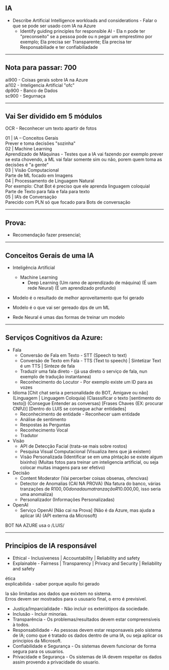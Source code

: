 ##  IA

- Describe Artificial Intelligence workloads and considerations - Falar o que se pode ser usado com IA na Azure
	- Identify guiding principles for responsible AI - Ela n pode ter "preconseito" se a pessoa pode ou n pegar um emprestimo por exemplo; Ela precisa ser Transparente; Ela precisa ter Responsabiliade e ter confiabiliadade

---

## Nota para passar: 700    

ai900 - Coisas gerais sobre IA na Azure    
ai102 - Inteligencia Artificial "ofc"    
dp900 - Banco de Dados    
sc900 - Segurnaça    

---
##  Vai Ser dividido em 5 módulos

OCR - Reconhecer um texto apartir de fotos    

01 | IA – Conceitos Gerais    
	Prever e toma decisões "sozinha"    
02 | Machine Learning    
	Aprendizado de Máquinas - Testes que a IA vai fazendo por exemplo prever se esta chovendo, a ML vai falar somente sim ou não, porem quem toma as decisões é "a gente"    
03 | Visão Computacional    
	Parte de ML focado em Imagens    
04 | Processamento de Linguagem Natural    
	Por exemplo: Chat Bot é preciso que ele aprenda linguagem coloquial    
	Parte de Texto para fala e fala para texto    
05 | IA’s de Conversação    
	Parecido com PLN só que focado para Bots de conversação

---

## Prova: 
- Recomendação fazer presencial;

---

## Conceitos Gerais de uma IA

- Inteligência Artificial
	- Machine Learning
		- Deep Learning (Um ramo de aprendizado de máquina) (É uam rede Neural) (É um aprendizado profundo)

- Modelo é o resultado de melhor aproveitamento que foi gerado
- Modelo é o que vai ser gereado dps de um ML 
- Rede Neural é umas das formas de treinar um modelo

---

## Serviços Cognitivos da Azure:

 - Fala
	- Conversão de Fala em Texto -  STT (Speech to text)
	- Conversão de Texto em Fala - TTS (Text to speech) | Sintetizar Text é um TTS | Sinteze de fala
	- Traduzir uma fala direto - (já usa direto o serviço de fala, nun exemplo de tradução instantanea)
	- Reconhecimento do Locutor - Por exemplo existe um ID para as vozes
 - Idioma [Chit chat seria a personalidade do BOT, Amigave ou não] (Linguagem | Linguagem Coloquia) (Classsificar o texto [sentimento do texto]) (Consegue Entender as conversas) [Frases Chaves {EX: procurar CNPJ}] [Dentro do LUIS se consegue achar entidades]
	- Reconhecimento de entidade - Reconhecer uam entidade
	- Análise de sentimento
	- Respostas às Perguntas
	- Reconhecimento Vocal
	- Tradutor
 - Visão
	- API de Detecção Facial (trata-se mais sobre rostos)
	- Pesquisa Visual Computacional (Visualiza itens que já existem)
	- Visão Personalizada (Identificar se em uma plntação se existe algum bixinho) (Muitas fotos para treinar um inteligencia artificial, ou seja colocar muitas imagens para ser efetivo)
 - Decisão
	- Content Moderator (Vai percerber coisas obsenas, ofencivas)
	- Detector de Anomalias (CAI NA PROVA) (Na fatura do banco, várias tranzações de R$100,00 do nada uma tranzação R$10.000,00, isso seria uma anomaliza)
	- Personalizador (Informações Personalizadas)
 - OpenAI
	- Serviço OpenAI [Não cai na Prova] (Não é da Azure, mas ajuda a aplicar IA) (API externa da Microsoft)

BOT NA AZURE usa o /LUIS/    

---

## Principios de IA responsável

- Ethical - Inclusiveness | Accountability | Reliability and safety    
- Explainable - Fairness | Transparency | Privacy and Security | Reliability and safety  

ética   
explicabilida - saber porque aquilo foi gerado   

Ia são limitadas aos dados que exixtem no sistema.   
Erros devem ser mostrados para o ususario final, o erro é previsivel.  

 - Justiça/Imparcialidade - Não incluir os exteriótipos da sociedade.     
 - Inclusão - Incluir minorias.     
 - Transparência - Os problemas/resultados devem estar compreensíveis à todos.    
 - Responsabilidade - As pessoas devem estar responsaveis pelo sistema de IA; como que é tratado os dados dentro de uma IA, ou seja aplicar os principios da Microsoft.        
 - Confiabilidade e Segurança - Os sistemas devem funcionar de forma segura para os usuarios.   
 - Privacidade e Segurança - Os sistemas de IA devem respeitar os dados assim provendo a privacidade do usuario.  
